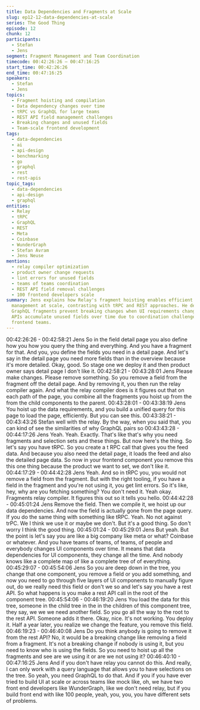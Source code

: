 ```yaml
---
title: Data Dependencies and Fragments at Scale
slug: ep12-12-data-dependencies-at-scale
series: The Good Thing
episode: 12
chunk: 12
participants:
  - Stefan
  - Jens
segment: Fragment Management and Team Coordination
timecode: 00:42:26:26 – 00:47:16:25
start_time: 00:42:26:26
end_time: 00:47:16:25
speakers:
  - Stefan
  - Jens
topics:
  - Fragment hoisting and compilation
  - Data dependency changes over time
  - tRPC vs GraphQL for large teams
  - REST API field management challenges
  - Breaking changes and unused fields
  - Team-scale frontend development
tags:
  - data-dependencies
  - ai
  - api-design
  - benchmarking
  - go
  - graphql
  - rest
  - rest-apis
topic_tags:
  - data-dependencies
  - api-design
  - graphql
entities:
  - Relay
  - tRPC
  - GraphQL
  - REST
  - Meta
  - Coinbase
  - WunderGraph
  - Stefan Avram
  - Jens Neuse
mentions:
  - relay compiler optimization
  - product owner change requests
  - lint errors for unused fields
  - teams of teams coordination
  - REST API field removal challenges
  - 100 frontend developers scale
summary: Jens explains how Relay's fragment hoisting enables efficient data dependency
  management at scale, contrasting with tRPC and REST approaches. He describes how
  GraphQL fragments prevent breaking changes when UI requirements change, while REST
  APIs accumulate unused fields over time due to coordination challenges across large
  frontend teams.
---
```


00:42:26:26 - 00:42:58:21
Jens
So in the field detail page you also define how you how you query the thing and everything. And
you have a fragment for that. And you, you define the fields you need in a detail page. And let's
say in the detail page you need more fields than in the overview because it's more detailed.
Okay, good. So stage one we deploy it and then product owner says detail page I don't like it.
00:42:58:21 - 00:43:28:01
Jens
Please make changes. Please remove something. So you remove a field from the fragment off
the detail page. And by removing it, you then run the relay compiler again. And what the relay
compiler does is it figures out that on each path of the page, you combine all the fragments you
hoist up from the from the child components to the parent.
00:43:28:01 - 00:43:38:19
Jens
You hoist up the data requirements, and you build a unified query for this page to load the page,
efficiently. But you can see this.
00:43:38:21 - 00:43:43:26
Stefan
well with the relay.
By the way, when you said that, you can kind of see the similarities of why GraphQL pairs so
00:43:43:28 - 00:44:17:26
Jens
Yeah. Yeah. Exactly. That's like that's why you need fragments and selection sets and these
things. But now here's the thing. So let's say you have tRPC. So you create a t RPC call that
gives you the feed data. And because you also need the detail page, it loads the feed and also
the detailed page data. So now in your frontend component you remove this this one thing
because the product we want to set, we don't like it.
00:44:17:29 - 00:44:42:28
Jens
Yeah. And so in tRPC you, you would not remove a field from the fragment. But with the right
tooling, if you have a field in the fragment and you're not using it, you get lint errors. So it's like,
hey, why are you fetching something? You don't need it. Yeah okay. Fragments relay compiler. It
figures this out so it tells you hello.
00:44:42:28 - 00:45:01:24
Jens
Remove the field. Then we compile it, we hoist up our data dependencies. And now the field is
actually gone from the page query. If you do the same thing with something like tRPC. Yeah. No
not against trPC. We I think we use it or maybe we don't. But it's a good thing. So don't worry I
think the good thing.
00:45:01:24 - 00:45:29:01
Jens
But yeah. But the point is let's say you are like a big company like meta or what? Coinbase or
whatever. And you have teams of teams, of teams, of people and everybody changes UI
components over time. It means that data dependencies for UI components, they change all the
time. And nobody knows like a complete map of like a complete tree of of everything.
00:45:29:07 - 00:45:54:06
Jens
So you are deep down in the tree, you change that one component, you remove a field or you
add something, and now you need to go through five layers of UI components to manually figure
out, do we really need this field or don't we so and let's say you have a rest API. So what
happens is you make a rest API call in the root of the component tree.
00:45:54:06 - 00:46:19:20
Jens
You load the data for this tree, someone in the child tree in the in the children of this component
tree, they say, we we we need another field. So you go all the way to the root to the rest API.
Someone adds it there. Okay, nice. It's not working. You deploy it. Half a year later, you realize
we change the feature, you remove this field.
00:46:19:23 - 00:46:40:08
Jens
Do you think anybody is going to remove it from the rest API? No, it would be a breaking change
like removing a field from a fragment. It's not a breaking change if nobody is using it, but you
need to know who is using the fields. So you need to hoist up all the fragments and see are we
using it or are we not using it?
00:46:40:10 - 00:47:16:25
Jens
And if you don't have relay you cannot do this. And really, I can only work with a query language
that allows you to have selections on the tree. So yeah, you need GraphQL to do that. And if
you if you have ever tried to build UI at scale or across teams like mock like, oh, we have two
front end developers like WunderGraph, like we don't need relay, but if you build front end with
like 100 people, yeah, you, you, you have different sets of problems.